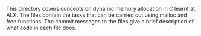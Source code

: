This directory covers concepts on dynamic memory allocation in C learnt at ALX. The files contain the tasks that can be carried out using malloc and free functions. The commit messages to the files give a brief description of what code in each file does.
